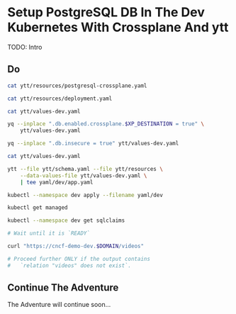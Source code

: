 # Setup PostgreSQL DB In The Dev Kubernetes With Crossplane And ytt

TODO: Intro

## Do

```bash
cat ytt/resources/postgresql-crossplane.yaml

cat ytt/resources/deployment.yaml

cat ytt/values-dev.yaml

yq --inplace ".db.enabled.crossplane.$XP_DESTINATION = true" \
    ytt/values-dev.yaml

yq --inplace ".db.insecure = true" ytt/values-dev.yaml

cat ytt/values-dev.yaml

ytt --file ytt/schema.yaml --file ytt/resources \
    --data-values-file ytt/values-dev.yaml \
    | tee yaml/dev/app.yaml

kubectl --namespace dev apply --filename yaml/dev

kubectl get managed

kubectl --namespace dev get sqlclaims

# Wait until it is `READY`

curl "https://cncf-demo-dev.$DOMAIN/videos"

# Proceed further ONLY if the output contains
#   `relation "videos" does not exist`.
```

## Continue The Adventure

The Adventure will continue soon...